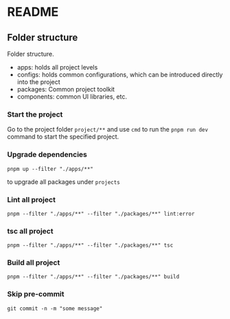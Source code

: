 # README

## Folder structure

Folder structure.
- apps: holds all project levels
- configs: holds common configurations, which can be introduced directly into the project
- packages: Common project toolkit
- components: common UI libraries, etc.

### Start the project

Go to the project folder `project/**` and use `cmd` to run the `pnpm run dev` command to start the specified project.

### Upgrade dependencies

```shell
pnpm up --filter "./apps/**"
```

to upgrade all packages under `projects`

### Lint all project

```shell
pnpm --filter "./apps/**" --filter "./packages/**" lint:error
```

### tsc all project

```shell
pnpm --filter "./apps/**" --filter "./packages/**" tsc
```

### Build all project

```shell
pnpm --filter "./apps/**" --filter "./packages/**" build
```

### Skip pre-commit

```shell
git commit -n -m "some message"
```